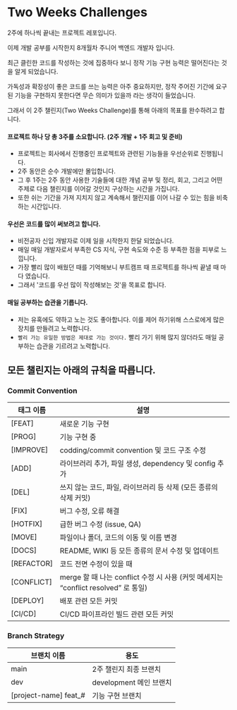 # Two Weeks Challenges

2주에 하나씩 끝내는 프로젝트 레포입니다.

이제 개발 공부를 시작한지 8개월차 주니어 백엔드 개발자 입니다.

최근 클린한 코드를 작성하는 것에 집중하다 보니 정작 기능 구현 능력은 떨어진다는 것을 알게 되었습니다.

가독성과 확장성이 좋은 코드를 쓰는 능력은 아주 중요하지만, 정작 주어진 기간에 요구된 기능을 구현하지 못한다면 무슨 의미가 있을까 라는 생각이 들었습니다.

그래서 이 2주 챌린지(Two Weeks Challenge)를 통해 아래의 목표를 완수하려고 합니다.

#### 프로젝트 하나 당 총 3주를 소요합니다. (2주 개발 + 1주 회고 및 준비)

- 프로젝트는 회사에서 진행중인 프로젝트와 관련된 기능들을 우선순위로 진행됩니다.
- 2주 동안은 순수 개발에만 몰입합니다.
- 그 후 1주는 2주 동안 사용한 기술들에 대한 개념 공부 및 정리, 회고, 그리고 어떤 주제로 다음 챌린지를 이어갈 것인지 구상하는 시간을 가집니다.
- 또한 쉬는 기간을 가져 지치지 않고 계속해서 챌린지를 이어 나갈 수 있는 힘을 비축하는 시간입니다.

#### 우선은 코드를 많이 써보려고 합니다.

- 비전공자 신입 개발자로 이제 일을 시작한지 한달 되었습니다.
- 매일 매일 개발자로서 부족한 CS 지식, 구현 속도와 수준 등 부족한 점을 피부로 느낍니다.
- 가장 빨리 많이 배웠던 때를 기억해보니 부트캠프 때 프로젝트를 하나씩 끝낼 때 마다 였습니다.
- 그래서 '코드를 우선 많이 작성해보는 것'을 목표로 합니다.

#### 매일 공부하는 습관을 기릅니다.

- 저는 유혹에도 약하고 노는 것도 좋아합니다. 이를 제어 하기위해 스스로에게 많은 장치를 만들려고 노력합니다.
- `빨리 가는 유일한 방법은 제대로 가는 것이다.` 빨리 가기 위해 많지 않더라도 매일 공부하는 습관을 기르려고 노력합니다.

## 모든 챌린지는 아래의 규칙을 따릅니다.

### Commit Convention

| 태그 이름  | 설명                                                                                 |
| ---------- | ------------------------------------------------------------------------------------ |
| [FEAT]     | 새로운 기능 구현                                                                     |
| [PROG]     | 기능 구현 중                                                                         |
| [IMPROVE]  | codding/commit convention 및 코드 구조 수정                                          |
| [ADD]      | 라이브러리 추가, 파일 생성, dependency 및 config 추가                                |
| [DEL]      | 쓰지 않는 코드, 파일, 라이브러리 등 삭제 (모든 종류의 삭제 커밋)                     |
| [FIX]      | 버그 수정, 오류 해결                                                                 |
| [HOTFIX]   | 급한 버그 수정 (issue, QA)                                                           |
| [MOVE]     | 파일이나 폴더, 코드의 이동 및 이름 변경                                              |
| [DOCS]     | README, WIKI 등 모든 종류의 문서 수정 및 업데이트                                    |
| [REFACTOR] | 코드 전면 수정이 있을 때                                                             |
| [CONFLICT] | merge 할 때 나는 conflict 수정 시 사용 (커밋 메세지는 “conflict resolved” 로 통일) |
| [DEPLOY]   | 배포 관련 모든 커밋                                                                  |
| [CI/CD]    | CI/CD 파이프라인 빌드 관련 모든 커밋                                                 |

### Branch Strategy

| 브랜치 이름            | 용도                    |
| ---------------------- | ----------------------- |
| main                   | 2주 챌린지 최종 브랜치  |
| dev                    | development 메인 브랜치 |
| [project-name] feat\_# | 기능 구현 브랜치        |

